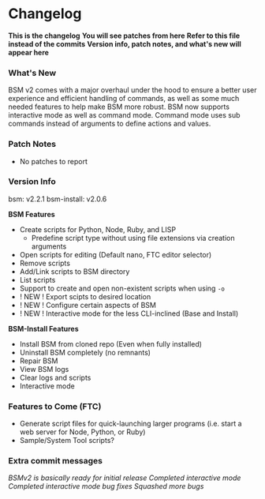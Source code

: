# Changelog

__This is the changelog__
__You will see patches from here__
__Refer to this file instead of the commits__
__Version info, patch notes, and what's new will appear here__

### What's New

BSM v2 comes with a major overhaul under the hood to ensure a better user experience and efficient handling of commands, as well as some much needed features to help make BSM more robust. BSM now supports interactive mode as well as command mode. Command mode uses sub commands instead of arguments to define actions and values.

### Patch Notes

- No patches to report

### Version Info

bsm: v2.2.1
bsm-install: v2.0.6

__BSM Features__

- Create scripts for Python, Node, Ruby, and LISP
  - Predefine script type without using file extensions via creation arguments
- Open scripts for editing (Default nano, FTC editor selector)
- Remove scripts
- Add/Link scripts to BSM directory
- List scripts
- Support to create and open non-existent scripts when using `-o`
- ! NEW ! Export scipts to desired location
- ! NEW ! Configure certain aspects of BSM
- ! NEW ! Interactive mode for the less CLI-inclined (Base and Install)

__BSM-Install Features__

- Install BSM from cloned repo (Even when fully installed)
- Uninstall BSM completely (no remnants)
- Repair BSM
- View BSM logs
- Clear logs and scripts
- Interactive mode

### Features to Come (FTC)

- Generate script files for quick-launching larger programs (i.e. start a web server for Node, Python, or Ruby)
- Sample/System Tool scripts?

### Extra commit messages

_BSMv2 is basically ready for initial release_
_Completed interactive mode_
_Completed interactive mode bug fixes_
_Squashed more bugs_